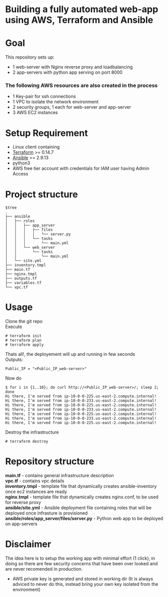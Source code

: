 # Building a fully automated web-app using AWS, Terraform and Ansible

# Goal
This repository sets up:
* 1 web-server with Nginx reverse proxy and loadbalancing
* 2 app-servers with python app serving on port 8000
### The following AWS resources are also created in the process
* 1 Key-pair for ssh connections
* 1 VPC to isolate the network environment
* 2 security groups, 1 each for web-server and app-server
* 3 AWS EC2 instances 

# Setup Requirement
* Linux client containing
* [Terraform](https://www.terraform.io/) >= 0.14.7
* [Ansible](https://www.ansible.com/) >= 2.9.13
* python3
* AWS free tier account with credentials for IAM user having Admin Access 

# Project structure
```
$tree
.
├── ansible
│   ├── roles
│   │   ├── app_server
│   │   │   ├── files
│   │   │   │   └── server.py
│   │   │   └── tasks
│   │   │       └── main.yml
│   │   └── web_server
│   │       └── tasks
│   │           └── main.yml
│   └── site.yml
├── inventory.tmpl
├── main.tf
├── nginx.tmpl
├── outputs.tf
├── variables.tf
└── vpc.tf

```
# Usage
Clone the git repo \
Execute
```
# terraform init
# terraform plan
# terraform apply
```
Thats all!, the deployement will up and running in few seconds\
Outputs:
```
Public_IP = "<Public_IP_web-server>"
```
Now do 
```
$ for i in {1..10}; do curl http://<Public_IP_web-server>/; sleep 2; done
Hi there, I'm served from ip-10-0-0-225.us-east-2.compute.internal!
Hi there, I'm served from ip-10-0-0-233.us-east-2.compute.internal!
Hi there, I'm served from ip-10-0-0-225.us-east-2.compute.internal!
Hi there, I'm served from ip-10-0-0-233.us-east-2.compute.internal!
Hi there, I'm served from ip-10-0-0-225.us-east-2.compute.internal!
Hi there, I'm served from ip-10-0-0-233.us-east-2.compute.internal!
Hi there, I'm served from ip-10-0-0-225.us-east-2.compute.internal!
```
Destroy the infrastructure
```
# terraform destroy
```
# Repository structure
**main.tf** - contains general infrastructure description\
**vpc.tf** - contains vpc details\
**inventory.tmpl** - template file that dynamically creates ansible-inventory once ec2 instances are ready\
**nginx.tmpl** - template file that dynamically creates nginx.conf, to be used for reverse proxy\
**ansible/site.yml** - Ansible deployment file containing roles that will be deployed once infrasture is provisioned\
**ansible/roles/app_server/files/server.py** - Python web app to be deployed on app-servers

# Disclaimer

The idea here is to setup the working app with minimal effort (1 click), in doing so there are few security concerns that have been over looked and are never recomended in production.
* AWS private key is generated and stored in working dir (It is always adviced to never do this, instead bring your own key isolated from the environment)

